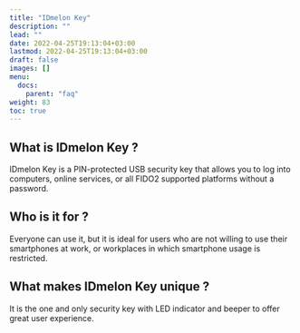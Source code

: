 ```yaml
---
title: "IDmelon Key"
description: ""
lead: ""
date: 2022-04-25T19:13:04+03:00
lastmod: 2022-04-25T19:13:04+03:00
draft: false
images: []
menu:
  docs:
    parent: "faq"
weight: 83
toc: true
---
```


## What is IDmelon Key ?

IDmelon Key is a PIN-protected USB security key that allows you to log into computers, online services, or all FIDO2 supported platforms without a password.

## Who is it for ?

Everyone can use it, but it is ideal for users who are not willing to use their smartphones at work, or workplaces in which smartphone usage is restricted.

## What makes IDmelon Key unique ?

It is the one and only security key with LED indicator and beeper to offer great user experience.
